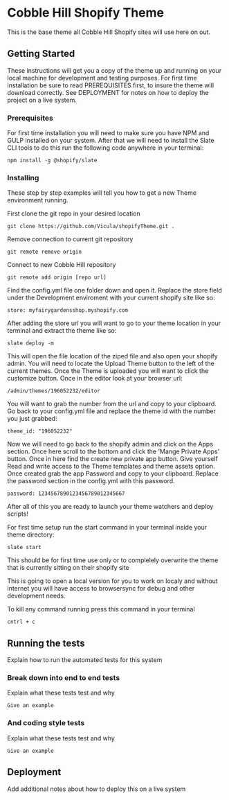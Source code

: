 # Cobble Hill Shopify Theme

This is the base theme all Cobble Hill Shopify sites will use here on out.

## Getting Started

These instructions will get you a copy of the theme up and running on your local machine for development and testing purposes. For first time installation be sure to read PREREQUISITES first, to insure the theme will download correctly. See DEPLOYMENT for notes on how to deploy the project on a live system.

### Prerequisites

For first time installation you will need to make sure you have NPM and GULP installed on your system. After that we will need to install the Slate CLI tools to do this run the following code anywhere in your terminal:

```
npm install -g @shopify/slate
```

### Installing

These step by step examples will tell you how to get a new Theme environment running.

First clone the git repo in your desired location

```
git clone https://github.com/Vicula/shopifyTheme.git .
```

Remove connection to current git repository

```
git remote remove origin
```

Connect to new Cobble Hill repository

```
git remote add origin [repo url]
```

Find the config.yml file one folder down and open it.
Replace the store field under the Development enviroment with your current shopify site like so:

```
store: myfairygardensshop.myshopify.com
```

After adding the store url you will want to go to your theme location in your terminal and extract the theme like so:

```
slate deploy -m
```

This will open the file location of the ziped file and also open your shopify admin.
You will need to locate the Upload Theme button to the left of the current themes.
Once the Theme is uploaded you will want to click the customize button.
Once in the editor look at your browser url:

```
/admin/themes/196052232/editor
```

You will want to grab the number from the url and copy to your clipboard.
Go back to your config.yml file and replace the theme id with the number you just grabbed:


```
theme_id: "196052232"
```

Now we will need to go back to the shopify admin and click on the Apps section.
Once here scroll to the bottom and click the 'Mange Private Apps' button.
Once in here find the create new private app button.
Give yourself Read and write access to the Theme templates and theme assets option.
Once created grab the app Password and copy to your clipboard.
Replace the password section in the config.yml with this password.

```
password: 1234567890123456789012345667
```

After all of this you are ready to launch your theme watchers and deploy scripts!

For first time setup run the start command in your terminal inside your theme directory:

```
slate start
```
This should be for first time use only or to complelely overwrite the theme that is currently sitting on their shopify site

This is going to open a local version for you to work on localy and without internet you will have access to browsersync for debug and other development needs.

To kill any command running press this command in your terminal

```
cntrl + c
```


## Running the tests

Explain how to run the automated tests for this system

### Break down into end to end tests

Explain what these tests test and why

```
Give an example
```

### And coding style tests

Explain what these tests test and why

```
Give an example
```

## Deployment

Add additional notes about how to deploy this on a live system

<!-- ## Built With

* [Dropwizard](http://www.dropwizard.io/1.0.2/docs/) - The web framework used
* [Maven](https://maven.apache.org/) - Dependency Management
* [ROME](https://rometools.github.io/rome/) - Used to generate RSS Feeds

## Contributing

Please read [CONTRIBUTING.md](https://gist.github.com/PurpleBooth/b24679402957c63ec426) for details on our code of conduct, and the process for submitting pull requests to us.

## Versioning

We use [SemVer](http://semver.org/) for versioning. For the versions available, see the [tags on this repository](https://github.com/your/project/tags).

## Authors

* **Billie Thompson** - *Initial work* - [PurpleBooth](https://github.com/PurpleBooth)

See also the list of [contributors](https://github.com/your/project/contributors) who participated in this project.

## License

This project is licensed under the MIT License - see the [LICENSE.md](LICENSE.md) file for details

## Acknowledgments

* Hat tip to anyone who's code was used
* Inspiration
* etc -->
